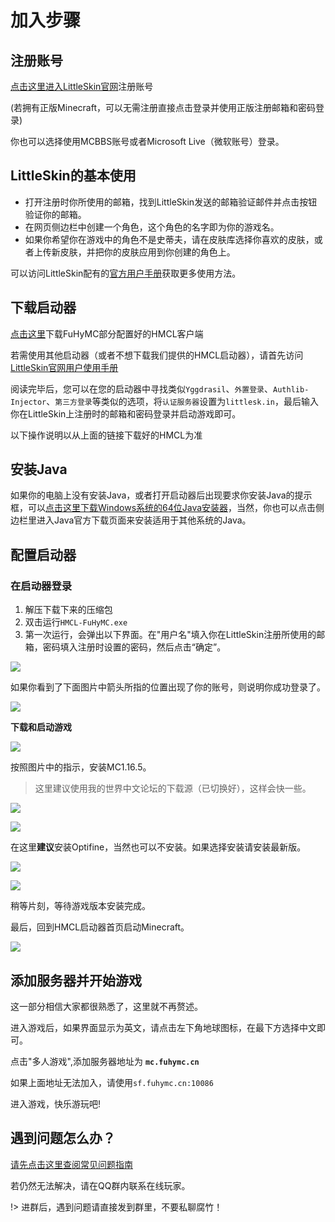 # 加入步骤

## 注册账号

[点击这里进入LittleSkin官网](https://littlesk.in)注册账号

\(若拥有正版Minecraft，可以无需注册直接点击登录并使用正版注册邮箱和密码登录\)

你也可以选择使用MCBBS账号或者Microsoft Live（微软账号）登录。

## LittleSkin的基本使用

* 打开注册时你所使用的邮箱，找到LittleSkin发送的邮箱验证邮件并点击按钮验证你的邮箱。
* 在网页侧边栏中创建一个角色，这个角色的名字即为你的游戏名。
* 如果你希望你在游戏中的角色不是史蒂夫，请在皮肤库选择你喜欢的皮肤，或者上传新皮肤，并把你的皮肤应用到你创建的角色上。

可以访问LittleSkin配有的[官方用户手册](https://manual.littlesk.in/)获取更多使用方法。

## 下载启动器

[点击这里](https://cdn.jsdelivr.net/gh/dixiatielu/fuhymc-docs/.gitbook/assets/FuHyMC.zip)下载FuHyMC部分配置好的HMCL客户端

若需使用其他启动器（或者不想下载我们提供的HMCL启动器），请首先访问[LittleSkin官网用户使用手册](https://blessing.netlify.app/yggdrasil-api/authlib-injector.html)

阅读完毕后，您可以在您的启动器中寻找类似`Yggdrasil`、`外置登录`、`Authlib-Injector`、`第三方登录`等类似的选项，将`认证服务器`设置为`littlesk.in`，最后输入你在LittleSkin上注册时的邮箱和密码登录并启动游戏即可。

以下操作说明以从上面的链接下载好的HMCL为准

## 安装Java
如果你的电脑上没有安装Java，或者打开启动器后出现要求你安装Java的提示框，可以[点击这里下载Windows系统的64位Java安装器](https://download.mcbbs.net/java/jre_x64.exe)，当然，你也可以点击侧边栏里进入Java官方下载页面来安装适用于其他系统的Java。

## 配置启动器

### 在启动器登录

1. 解压下载下来的压缩包
2. 双击运行`HMCL-FuHyMC.exe`
3. 第一次运行，会弹出以下界面。在"用户名"填入你在LittleSkin注册所使用的邮箱，密码填入注册时设置的密码，然后点击“确定”。

![](https://cdn.jsdelivr.net/gh/dixiatielu/fuhymc-docs/.gitbook/assets/image%20%283%29.png)

如果你看到了下面图片中箭头所指的位置出现了你的账号，则说明你成功登录了。

![](https://cdn.jsdelivr.net/gh/dixiatielu/fuhymc-docs/.gitbook/assets/image%20%281%29.png)

**下载和启动游戏**

![](https://cdn.jsdelivr.net/gh/dixiatielu/fuhymc-docs/.gitbook/assets/xia-zai-he-qi-dong-you-xi-1.png)

按照图片中的指示，安装MC1.16.5。

> 这里建议使用我的世界中文论坛的下载源（已切换好），这样会快一些。

![](https://cdn.jsdelivr.net/gh/dixiatielu/fuhymc-docs/.gitbook/assets/chossing-version.png)

![](https://cdn.jsdelivr.net/gh/dixiatielu/fuhymc-docs/.gitbook/assets/xia-zai-he-qi-dong-you-xi-3.png)

在这里**建议**安装Optifine，当然也可以不安装。如果选择安装请安装最新版。

![](https://cdn.jsdelivr.net/gh/dixiatielu/fuhymc-docs/.gitbook/assets/xia-zai-he-qi-dong-you-xi-4.png)

![](https://cdn.jsdelivr.net/gh/dixiatielu/fuhymc-docs/.gitbook/assets/xia-zai-he-qi-dong-you-xi-5.png)

稍等片刻，等待游戏版本安装完成。

最后，回到HMCL启动器首页启动Minecraft。

![](https://cdn.jsdelivr.net/gh/dixiatielu/fuhymc-docs/.gitbook/assets/qi-dong-you-xi.png)

## 添加服务器并开始游戏

这一部分相信大家都很熟悉了，这里就不再赘述。

进入游戏后，如果界面显示为英文，请点击左下角地球图标，在最下方选择中文即可。

点击"多人游戏",添加服务器地址为 **`mc.fuhymc.cn`**

如果上面地址无法加入，请使用`sf.fuhymc.cn:10086`

进入游戏，快乐游玩吧!

## 遇到问题怎么办？

[请先点击这里查阅常见问题指南](fu-wu-qi-wan-fa/faq.md)

若仍然无法解决，请在QQ群内联系在线玩家。

!> 进群后，遇到问题请直接发到群里，不要私聊腐竹！